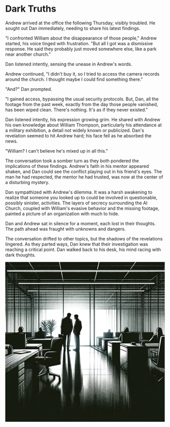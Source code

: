 # Dark Truths

Andrew arrived at the office the following Thursday, visibly troubled. He sought out Dan immediately, needing to share his latest findings.

"I confronted William about the disappearance of those people," Andrew started, his voice tinged with frustration. "But all I got was a dismissive response. He said they probably just moved somewhere else, like a park near another church."

Dan listened intently, sensing the unease in Andrew's words.

Andrew continued, "I didn't buy it, so I tried to access the camera records around the church. I thought maybe I could find something there."

"And?" Dan prompted.

"I gained access, bypassing the usual security protocols. But, Dan, all the footage from the past week, exactly from the day those people vanished, has been wiped clean. There's nothing. It's as if they never existed."

Dan listened intently, his expression growing grim. He shared with Andrew his own knowledge about William Thompson, particularly his attendance at a military exhibition, a detail not widely known or publicized. Dan's revelation seemed to hit Andrew hard; his face fell as he absorbed the news.

"William? I can't believe he's mixed up in all this."

The conversation took a somber turn as they both pondered the implications of these findings. Andrew's faith in his mentor appeared shaken, and Dan could see the conflict playing out in his friend's eyes. The man he had respected, the mentor he had trusted, was now at the center of a disturbing mystery.

Dan sympathized with Andrew's dilemma. It was a harsh awakening to realize that someone you looked up to could be involved in questionable, possibly sinister, activities. The layers of secrecy surrounding the AI Church, coupled with William's evasive behavior and the missing footage, painted a picture of an organization with much to hide.

Dan and Andrew sat in silence for a moment, each lost in their thoughts. The path ahead was fraught with unknowns and dangers.

The conversation drifted to other topics, but the shadows of the revelations lingered. As they parted ways, Dan knew that their investigation was reaching a critical point. Dan walked back to his desk, his mind racing with dark thoughts.

![The men in the office](./images/19.shadows.png "The Shadows in the Office")

